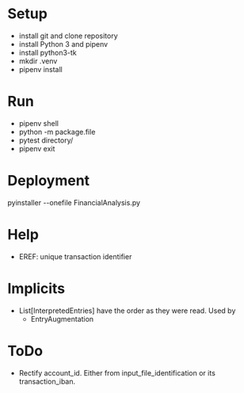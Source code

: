 
# Setup
* install git and clone repository
* install Python 3 and pipenv
* install python3-tk
* mkdir .venv
* pipenv install

# Run 
* pipenv shell
* python -m package.file
* pytest directory/
* pipenv exit

# Deployment
pyinstaller --onefile FinancialAnalysis.py

# Help
* EREF: unique transaction identifier 

# Implicits
* List[InterpretedEntries] have the order as they were read. Used by
    * EntryAugmentation
# ToDo
* Rectify account_id. Either from input_file_identification or its transaction_iban.